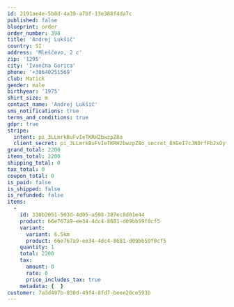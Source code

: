 ```yaml
---
id: 2191ae4e-5b8d-4a39-a7bf-13e388f4da7c
published: false
blueprint: order
order_number: 398
title: 'Andrej Lukšič'
country: SI
address: 'Mleščevo, 2 c'
zip: '1295'
city: 'Ivančna Gorica'
phone: '+38640251569'
club: Matick
gender: male
birthyear: '1975'
shirt_size: m
contact_name: 'Andrej Lukšič'
sms_notifications: true
terms_and_conditions: true
gdpr: true
stripe:
  intent: pi_3LLmrkBuFvIeTKRH2bwzpZ8o
  client_secret: pi_3LLmrkBuFvIeTKRH2bwzpZ8o_secret_8XGeI7cJNDrfFb2xOytpAz0U7
grand_total: 2200
items_total: 2200
shipping_total: 0
tax_total: 0
coupon_total: 0
is_paid: false
is_shipped: false
is_refunded: false
items:
  -
    id: 330b2051-503d-4d05-a598-387ec8d81e44
    product: 66e767a9-ee34-4dc4-8681-d09bb59f0cf5
    variant:
      variant: 6.5km
      product: 66e767a9-ee34-4dc4-8681-d09bb59f0cf5
    quantity: 1
    total: 2200
    tax:
      amount: 0
      rate: 0
      price_includes_tax: true
    metadata: {  }
customer: 7a3d497b-030d-49f4-8fd7-beee20ce593b
---
```

